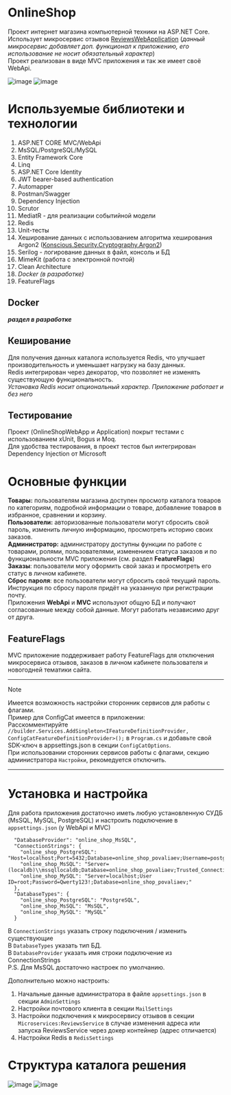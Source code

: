 # OnlineShop
Проект интернет магазина компьютерной техники на ASP.NET Core. <br/>
Использует микросервис отзывов [ReviewsWebApplication](https://github.com/IvanPovaliaev/ReviewsWebApplication) (*данный микросервис добавляет доп. функционал к приложению, его использование не носит обязательный характер*)\
Проект реализован в виде MVC приложения и так же имеет своё WebApi.

![image](https://github.com/user-attachments/assets/cce15af0-08bc-41d8-8235-ac91b94eaae0)
![image](https://github.com/user-attachments/assets/66c49a56-9b91-4f9a-a1b5-9e8ad4d6d366)

# Используемые библиотеки и технологии
1. ASP.NET CORE MVC/WebApi
2. MsSQL/PostgreSQL/MySQL
3. Entity Framework Core
4. Linq
5. ASP.NET Core Identity
6. JWT bearer-based authentication
7. Automapper
8. Postman/Swagger
9. Dependency Injection
10. Scrutor
11. MediatR - для реализации событийной модели
12. Redis
13. Unit-тесты
14. Хеширование данных с использованием алгоритма хеширования Argon2 ([Konscious.Security.Cryptography.Argon2](https://github.com/kmaragon/Konscious.Security.Cryptography))
15. Serilog - логирование данных в файл, консоль и БД
16. MimeKit (работа с электронной почтой)
17. Clean Architecture
18. *Docker (в разработке)*
19. FeatureFlags

## Docker

***раздел в разработке***

## Кеширование
Для получения данных каталога используется Redis, что улучшает производительность и уменьшает нагрузку на базу данных. <br/>
Redis интегрирован через декоратор, что позволяет не изменять существующую функциональность.\
*Установка Redis носит опциональный характер. Приложение работает и без него*

## Тестирование
Проект (OnlineShopWebApp и Application) покрыт тестами с использованием xUnit, Bogus и Moq.\
Для удобства тестирования, в проект тестов был интегрирован Dependency Injection от Microsoft

# Основные функции
**Товары:** пользователям магазина доступен просмотр каталога товаров по категориям, подробной информации о товаре, добавление товаров в избранное, сравнении и корзину.<br/>
**Пользователи:** авторизованные пользователи могут сбросить свой пароль, изменить личную информацию, просмотреть историю своих заказов.<br/>
**Администратор:** администратору доступны функции по работе с товарами, ролями, пользователями, изменением статуса заказов и по функциональности MVC приложения (см. раздел **FeatureFlags**)<br/>
**Заказы**: пользователи могу оформить свой заказ и просмотреть его статус в личном кабинете.<br/>
**Сброс пароля**: все пользователи могут сбросить свой текущий пароль. Инструкция по сбросу пароля придёт на указанную при регистрации почту.<br/>
Приложения **WebApi** и **MVC** используют общую БД и получают согласованные между собой данные. Могут работать независимо друг от друга.<br/>

## FeatureFlags

MVC приложение поддерживает работу FeatureFlags для отключения микросервиса отзывов, заказов в личном кабинете пользователя и новогодней тематики сайта.

---
> [!NOTE]
> Имеется возможность настройки сторонник сервисов для работы с флагами.\
> Пример для ConfigCat имеется в приложении:\
> Расскомментируйте `//builder.Services.AddSingleton<IFeatureDefinitionProvider, ConfigCatFeatureDefinitionProvider>();` в `Program.cs` и добавьте свой SDK-ключ в appsettings.json в секции `ConfigCatOptions`.\
> При использовании сторонних сервисов работы с флагами, секцию администратора `Настройки`, рекомедуется отключить.
---

# Установка и настройка

Для работа приложения достаточно иметь любую установленную СУДБ (MsSQL, MySQL, PostgreSQL) и настроить подключение в `appsettings.json` (у WebApi и MVC)
```
  "DatabaseProvider": "online_shop_MsSQL",
  "ConnectionStrings": {
    "online_shop_PostgreSQL": "Host=localhost;Port=5432;Database=online_shop_povaliaev;Username=postgres;Password=Qwerty123;",
    "online_shop_MsSQL": "Server=(localdb)\\mssqllocaldb;Database=online_shop_povaliaev;Trusted_Connection=True;",
    "online_shop_MySQL": "Server=localhost;User ID=root;Password=Qwerty123!;Database=online_shop_povaliaev;"
  },
  "DatabaseTypes": {
    "online_shop_PostgreSQL": "PostgreSQL",
    "online_shop_MsSQL": "MsSQL",
    "online_shop_MySQL": "MySQL"
  }
```

В `ConnectionStrings` указать строку подключения / изменить существующие\
В `DatabaseTypes` указать тип БД.\
В `DatabaseProvider` указать имя строки подключение из ConnectionStrings\
P.S. Для MsSQL достаточно настроек по умолчанию.

Дополнительно можно настроить:
1. Начальные данные администратора  в файле `appsettings.json` в секции `AdminSettings`
2. Настройки почтового клиента в секции `MailSettings`
3. Настройки подключения к микросервису отзывов в секции `Microservices:ReviewsService` в случае изменения адреса или запуска ReviewsService через докер контейнер (адрес отличается)
4. Настройки Redis в `RedisSettings`

# Структура каталога решения
![image](https://github.com/user-attachments/assets/7f2480d2-eb11-464b-be35-7aa0b1d26b75)
![image](https://github.com/user-attachments/assets/9b9231f7-b945-40f7-bc14-8e5da39273c2)

